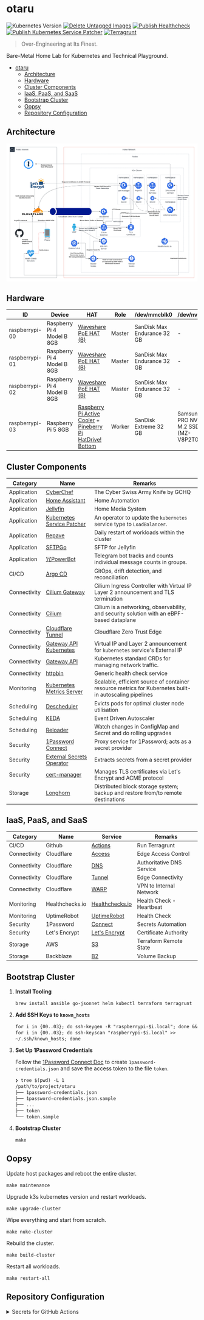 # otaru

![Kubernetes Version](https://img.shields.io/badge/Kubernetes-v1.30.4+k3s1-blue)
[![Delete Untagged Images](https://github.com/siutsin/otaru/actions/workflows/delete-untagged-images.yaml/badge.svg)](https://github.com/siutsin/otaru/actions/workflows/delete-untagged-images.yaml)
[![Publish Healthcheck](https://github.com/siutsin/otaru/actions/workflows/publish-healthcheck.yaml/badge.svg)](https://github.com/siutsin/otaru/actions/workflows/publish-healthcheck.yaml)
[![Publish Kubernetes Service Patcher](https://github.com/siutsin/otaru/actions/workflows/publish-kubernetes-service-patcher.yaml/badge.svg)](https://github.com/siutsin/otaru/actions/workflows/publish-kubernetes-service-patcher.yaml)
[![Terragrunt](https://github.com/siutsin/otaru/actions/workflows/terragrunt.yaml/badge.svg)](https://github.com/siutsin/otaru/actions/workflows/terragrunt.yaml)

> Over-Engineering at Its Finest.

Bare-Metal Home Lab for Kubernetes and Technical Playground.

<!-- TOC -->
* [otaru](#otaru)
  * [Architecture](#architecture)
  * [Hardware](#hardware)
  * [Cluster Components](#cluster-components)
  * [IaaS, PaaS, and SaaS](#iaas-paas-and-saas)
  * [Bootstrap Cluster](#bootstrap-cluster)
  * [Oopsy](#oopsy)
  * [Repository Configuration](#repository-configuration)
<!-- TOC -->

## Architecture

![Architecture](assets/otaru-architecture.png)

## Hardware

| ID             | Device                     | HAT                                                                                                                                                                                           | Role   | /dev/mmcblk0                | /dev/nvme0n1                                    |
|----------------|----------------------------|-----------------------------------------------------------------------------------------------------------------------------------------------------------------------------------------------|--------|-----------------------------|-------------------------------------------------|
| raspberrypi-00 | Raspberry Pi 4 Model B 8GB | [Waveshare PoE HAT (B)](https://thepihut.com/products/power-over-ethernet-hat-for-raspberry-pi-4-3b)                                                                                          | Master | SanDisk Max Endurance 32 GB | -                                               |
| raspberrypi-01 | Raspberry Pi 4 Model B 8GB | [Waveshare PoE HAT (B)](https://thepihut.com/products/power-over-ethernet-hat-for-raspberry-pi-4-3b)                                                                                          | Master | SanDisk Max Endurance 32 GB | -                                               |
| raspberrypi-02 | Raspberry Pi 4 Model B 8GB | [Waveshare PoE HAT (B)](https://thepihut.com/products/power-over-ethernet-hat-for-raspberry-pi-4-3b)                                                                                          | Master | SanDisk Max Endurance 32 GB | -                                               |
| raspberrypi-03 | Raspberry Pi 5 8GB         | [Raspberry Pi Active Cooler](https://www.raspberrypi.com/products/active-cooler/) + [Pineberry Pi HatDrive! Bottom](https://pineberrypi.com/products/hatdrive-bottom-2230-2242-2280-for-rpi5) | Worker | SanDisk Extreme 32 GB       | Samsung 980 PRO NVMe™ M.2 SSD 2TB (MZ-V8P2T0BW) |

## Cluster Components

| Category     | Name                                                                                                | Remarks                                                                                                |
|--------------|-----------------------------------------------------------------------------------------------------|--------------------------------------------------------------------------------------------------------|
| Application  | [CyberChef](https://github.com/gchq/CyberChef)                                                      | The Cyber Swiss Army Knife by GCHQ                                                                     |
| Application  | [Home Assistant](https://www.home-assistant.io/)                                                    | Home Automation                                                                                        |
| Application  | [Jellyfin](https://jellyfin.org/)                                                                   | Home Media System                                                                                      |
| Application  | [Kubernetes Service Patcher](helm-charts/kubernetes-service-patcher)                                | An operator to update the `kubernetes` service type to `LoadBalancer`.                                 |
| Application  | [Repave](helm-charts/repave)                                                                        | Daily restart of workloads within the cluster                                                          |
| Application  | [SFTPGo](https://github.com/drakkan/sftpgo)                                                         | SFTP for Jellyfin                                                                                      |
| Application  | [冗PowerBot](https://github.com/siutsin/telegram-jung2-bot)                                          | Telegram bot tracks and counts individual message counts in groups.                                    |
| CI/CD        | [Argo CD](https://github.com/argoproj/argo-cd)                                                      | GitOps, drift detection, and reconciliation                                                            |
| Connectivity | [Cilium Gateway](helm-charts/cilium-gateway)                                                        | Cilium Ingress Controller with Virtual IP Layer 2 announcement and TLS termination                     |
| Connectivity | [Cilium](https://cilium.io/)                                                                        | Cilium is a networking, observability, and security solution with an eBPF-based dataplane              |
| Connectivity | [Cloudflare Tunnel](https://developers.cloudflare.com/cloudflare-one/connections/connect-networks/) | Cloudflare Zero Trust Edge                                                                             |
| Connectivity | [Gateway API Kubernetes](helm-charts/gateway-api-kubernetes)                                        | Virtual IP and Layer 2 announcement for `kubernetes` service's External IP                             |
| Connectivity | [Gateway API](https://gateway-api.sigs.k8s.io/)                                                     | Kubernetes standard CRDs for managing network traffic.                                                 |
| Connectivity | [httpbin](https://github.com/Kong/httpbin)                                                          | Generic health check service                                                                           |
| Monitoring   | [Kubernetes Metrics Server](https://github.com/kubernetes-sigs/metrics-server)                      | Scalable, efficient source of container resource metrics for Kubernetes built-in autoscaling pipelines |
| Scheduling   | [Descheduler](https://github.com/kubernetes-sigs/descheduler)                                       | Evicts pods for optimal cluster node utilisation                                                       |
| Scheduling   | [KEDA](https://keda.sh/)                                                                            | Event Driven Autoscaler                                                                                |
| Scheduling   | [Reloader](https://github.com/stakater/Reloader)                                                    | Watch changes in ConfigMap and Secret and do rolling upgrades                                          |
| Security     | [1Password Connect](https://github.com/1Password/connect)                                           | Proxy service for 1Password; acts as a secret provider                                                 |
| Security     | [External Secrets Operator](https://github.com/external-secrets/external-secrets)                   | Extracts secrets from a secret provider                                                                |
| Security     | [cert-manager](https://github.com/cert-manager/cert-manager)                                        | Manages TLS certificates via Let's Encrypt and ACME protocol                                           |
| Storage      | [Longhorn](https://github.com/longhorn/longhorn)                                                    | Distributed block storage system; backup and restore from/to remote destinations                       |

## IaaS, PaaS, and SaaS

| Category     | Name            | Service                                                                                    | Remarks                   |
|--------------|-----------------|--------------------------------------------------------------------------------------------|---------------------------|
| CI/CD        | Github          | [Actions](https://github.com/features/actions)                                             | Run Terragrunt            |
| Connectivity | Cloudflare      | [Access](https://developers.cloudflare.com/cloudflare-one/policies/access/)                | Edge Access Control       |
| Connectivity | Cloudflare      | [DNS](https://developers.cloudflare.com/dns/)                                              | Authoritative DNS Service |
| Connectivity | Cloudflare      | [Tunnel](https://developers.cloudflare.com/cloudflare-one/connections/connect-networks/)   | Edge Connectivity         |
| Connectivity | Cloudflare      | [WARP](https://developers.cloudflare.com/cloudflare-one/connections/connect-devices/warp/) | VPN to Internal Network   |
| Monitoring   | Healthchecks.io | [Healthchecks.io](https://healthchecks.io/)                                                | Health Check - Heartbeat  |
| Monitoring   | UptimeRobot     | [UptimeRobot](https://uptimerobot.com/)                                                    | Health Check              |
| Security     | 1Password       | [Connect](https://developer.1password.com/docs/connect/)                                   | Secrets Automation        |
| Security     | Let's Encrypt   | [Let's Encrypt](https://letsencrypt.org/)                                                  | Certificate Authority     |
| Storage      | AWS             | [S3](https://aws.amazon.com/s3/)                                                           | Terraform Remote State    |
| Storage      | Backblaze       | [B2](https://www.backblaze.com/cloud-storage)                                              | Volume Backup             |

## Bootstrap Cluster

1. **Install Tooling**
    ```shell
    brew install ansible go-jsonnet helm kubectl terraform terragrunt
    ```
2. **Add SSH Keys to `known_hosts`**
    ```shell
    for i in {00..03}; do ssh-keygen -R "raspberrypi-$i.local"; done && for i in {00..03}; do ssh-keyscan "raspberrypi-$i.local" >> ~/.ssh/known_hosts; done
    ```
3. **Set Up 1Password Credentials**

   Follow the [1Password Connect Doc](https://developer.1password.com/docs/connect/get-started/#step-2-deploy-1password-connect-server) to create `1password-credentials.json` and
   save the access token to the file `token`.

    ```shell
    ❯ tree $(pwd) -L 1
    /path/to/project/otaru
    ├── 1password-credentials.json
    ├── 1password-credentials.json.sample
    ├── ...
    ├── token
    └── token.sample
    ```

4. **Bootstrap Cluster**
    ```shell
    make
    ```

## Oopsy

Update host packages and reboot the entire cluster.

```shell
make maintenance
```

Upgrade k3s kubernetes version and restart workloads.

```shell
make upgrade-cluster
```

Wipe everything and start from scratch.

```shell
make nuke-cluster
```

Rebuild the cluster.

```shell
make build-cluster
```

Restart all workloads.

```shell
make restart-all
```

## Repository Configuration

<details>
<summary>Secrets for GitHub Actions</summary>

| Key                             |
|---------------------------------|
| AWS_ACCESS_KEY_ID               |
| AWS_SECRET_ACCESS_KEY           |
| B2_APPLICATION_KEY              |
| B2_APPLICATION_KEY_ID           |
| CLOUDFLARE_ACCOUNT_ID           |
| CLOUDFLARE_API_TOKEN            |
| CLOUDFLARE_TUNNEL_SECRET        |
| CLOUDFLARE_ZONE                 |
| CLOUDFLARE_ZONE_ID              |
| CLOUDFLARE_ZONE_SUBDOMAIN       |
| CLOUDFLARE_ZONE_TUNNEL_IP_LIST  |
| GH_ADD_COMMENT_TOKEN            |
| GH_DELETE_UNTAGGED_IMAGES_TOKEN |
| UPTIME_ROBOT_API_KEY            |

</details>

